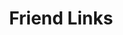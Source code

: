 ---
title: Friend Links
description: 是好朋友们喵～
links:
  - title: sbchild
    description: 好耶，是涩妹妹！
    website: https://sbchild.top/blog/
    image: sbchild-logo.png
  - title: 一穗灯花
    description: 抱住灯花姐姐～
    website: https://milena-blog.vercel.app/
    image: yisui.jpg
menu:
    main: 
        weight: 4
        params:
            icon: link

comments: false
---